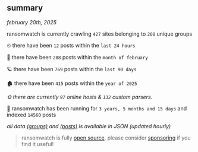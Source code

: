 
## summary
_february 20th, 2025_

ransomwatch is currently crawling `427` sites belonging to `208` unique groups

⏲ there have been `12` posts within the `last 24 hours`

🦈 there have been `208` posts within the `month of february`

🪐 there have been `769` posts within the `last 90 days`

🏚 there have been `415` posts within the `year of 2025`

_⚙️ there are currently `97` online hosts & `132` custom parsers._

🦕 ransomwatch has been running for `3 years, 5 months and 15 days` and indexed `14560` posts

_all data  [(groups)](http://ransomwhat.telemetry.ltd/groups) and [(posts)](http://ransomwhat.telemetry.ltd/posts) is available in JSON (updated hourly)_

> ransomwatch is fully [open source](https://github.com/joshhighet/ransomwatch#ransomwatch--). please consider [sponsoring](https://github.com/sponsors/joshhighet) if you find it useful!
